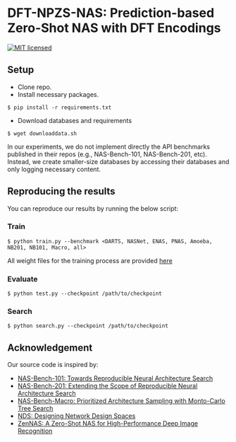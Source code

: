 # DFT-NPZS-NAS: Prediction-based Zero-Shot NAS with DFT Encodings
[![MIT licensed](https://img.shields.io/badge/license-MIT-brightgreen.svg)](LICENSE.md)

## Setup
- Clone repo.
- Install necessary packages.
```
$ pip install -r requirements.txt
```
-  Download databases and requirements 
```
$ wget downloaddata.sh
```

In our experiments, we do not implement directly the API benchmarks published in their repos (e.g., NAS-Bench-101, NAS-Bench-201, etc).
Instead, we create smaller-size databases by accessing their databases and only logging necessary content.

## Reproducing the results
You can reproduce our results by running the below script:
### Train
```shell
$ python train.py --benchmark <DARTS, NASNet, ENAS, PNAS, Amoeba, NB201, NB101, Macro, all>
```
All weight files for the training process are provided [here](https://drive.google.com/drive/folders/1-2pEC3Dm49UMh7dgzc5dnTI6Sw9uPVxn)

### Evaluate
```shell
$ python test.py --checkpoint /path/to/checkpoint
```
### Search
```shell
$ python search.py --checkpoint /path/to/checkpoint
```

## Acknowledgement
Our source code is inspired by:
- [NAS-Bench-101: Towards Reproducible Neural Architecture Search](https://github.com/google-research/nasbench)
- [NAS-Bench-201: Extending the Scope of Reproducible Neural Architecture Search](https://github.com/D-X-Y/NAS-Bench-201)
- [NAS-Bench-Macro: Prioritized Architecture Sampling with Monto-Carlo Tree Search](https://github.com/xiusu/NAS-Bench-Macro)
- [NDS: Designing Network Design Spaces](https://github.com/facebookresearch/pycls)
- [ZenNAS: A Zero-Shot NAS for High-Performance Deep Image Recognition](https://github.com/facebookresearch/pycls](https://github.com/idstcv/ZenNAS)https://github.com/idstcv/ZenNAS)
